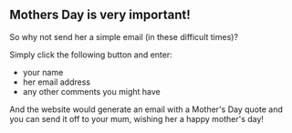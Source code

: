 ## Mothers Day is very important! 

So why not send her a simple email (in these difficult times)? 

Simply click the following button and enter:
- your name 
- her email address
- any other comments you might have

And the website would generate an email with a Mother's Day quote and you can send it off to your mum, wishing her a happy mother's day! 
